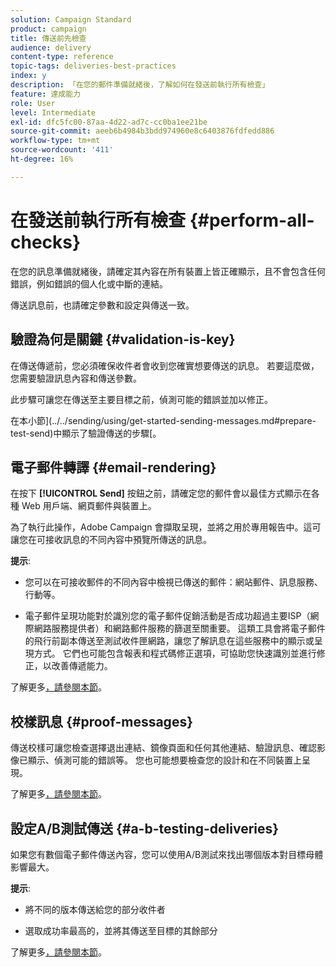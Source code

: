 ```yaml
---
solution: Campaign Standard
product: campaign
title: 傳送前先檢查
audience: delivery
content-type: reference
topic-tags: deliveries-best-practices
index: y
description: 「在您的郵件準備就緒後，了解如何在發送前執行所有檢查」
feature: 達成能力
role: User
level: Intermediate
exl-id: dfc5fc00-87aa-4d22-ad7c-cc0ba1ee21be
source-git-commit: aeeb6b4984b3bdd974960e8c6403876fdfedd886
workflow-type: tm+mt
source-wordcount: '411'
ht-degree: 16%

---
```


# 在發送前執行所有檢查 {#perform-all-checks}

在您的訊息準備就緒後，請確定其內容在所有裝置上皆正確顯示，且不會包含任何錯誤，例如錯誤的個人化或中斷的連結。

傳送訊息前，也請確定參數和設定與傳送一致。

## 驗證為何是關鍵 {#validation-is-key}

在傳送傳遞前，您必須確保收件者會收到您確實想要傳送的訊息。 若要這麼做，您需要驗證訊息內容和傳送參數。

此步驟可讓您在傳送至主要目標之前，偵測可能的錯誤並加以修正。

在本小節](../../sending/using/get-started-sending-messages.md#prepare-test-send)中顯示了驗證傳送的步驟[。

## 電子郵件轉譯 {#email-rendering}

在按下 **[!UICONTROL Send]** 按鈕之前，請確定您的郵件會以最佳方式顯示在各種 Web 用戶端、網頁郵件與裝置上。

為了執行此操作，Adobe Campaign 會擷取呈現，並將之用於專用報告中。這可讓您在可接收訊息的不同內容中預覽所傳送的訊息。

**提示**:

* 您可以在可接收郵件的不同內容中檢視已傳送的郵件：網站郵件、訊息服務、行動等。

* 電子郵件呈現功能對於識別您的電子郵件促銷活動是否成功超過主要ISP（網際網路服務提供者）和網路郵件服務的篩選至關重要。 這類工具會將電子郵件的飛行前副本傳送至測試收件匣網路，讓您了解訊息在這些服務中的顯示或呈現方式。 它們也可能包含報表和程式碼修正選項，可協助您快速識別並進行修正，以改善傳遞能力。

了解更多[，請參閱本節](../../sending/using/email-rendering.md)。

## 校樣訊息 {#proof-messages}

傳送校樣可讓您檢查選擇退出連結、鏡像頁面和任何其他連結、驗證訊息、確認影像已顯示、偵測可能的錯誤等。 您也可能想要檢查您的設計和在不同裝置上呈現。

了解更多[，請參閱本節](../../sending/using/sending-proofs.md)。

## 設定A/B測試傳送 {#a-b-testing-deliveries}

如果您有數個電子郵件傳送內容，您可以使用A/B測試來找出哪個版本對目標母體影響最大。

**提示**:

* 將不同的版本傳送給您的部分收件者

* 選取成功率最高的，並將其傳送至目標的其餘部分

了解更多[，請參閱本節](../../channels/using/designing-an-a-b-test-email.md)。
